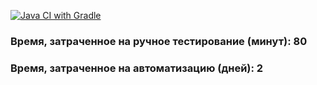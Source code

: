 [![Java CI with Gradle](https://github.com/Rigo656/AQA2.3-2/actions/workflows/gradle.yml/badge.svg)](https://github.com/Rigo656/AQA2.3-2/actions/workflows/gradle.yml)

### Время, затраченное на ручное тестирование (минут): 80

### Время, затраченное на автоматизацию (дней): 2
